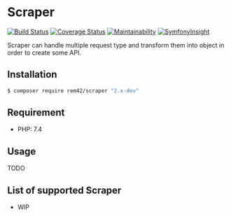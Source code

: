 Scraper
=======

[![Build Status](https://travis-ci.org/rem42/scraper.svg?branch=v2)](https://travis-ci.org/rem42/scraper)
[![Coverage Status](https://coveralls.io/repos/github/rem42/scraper/badge.svg?branch=v2)](https://coveralls.io/github/rem42/scraper?branch=v2)
[![Maintainability](https://api.codeclimate.com/v1/badges/72efc97d05213fc30324/maintainability)](https://codeclimate.com/github/rem42/scraper/maintainability)
[![SymfonyInsight](https://insight.symfony.com/projects/699cc7d6-c267-48c8-97ae-3d277450b0d9/mini.svg)](https://insight.symfony.com/projects/699cc7d6-c267-48c8-97ae-3d277450b0d9)

Scraper can handle multiple request type and transform them into object in order to create some API.

Installation
------------

````bash
$ composer require rem42/scraper "2.x-dev"
````

Requirement
-----------

- PHP: 7.4

Usage
-----

 TODO

List of supported Scraper
-------------------------

- WIP
